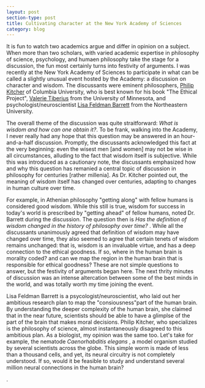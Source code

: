 ```yaml
---
layout: post
section-type: post
title: Cultivating character at the New York Academy of Sciences
category: blog
---
```


<p> It is fun to watch two academics argue and differ in opinion on a subject. When more than two scholars, with varied academic expertise in philosophy of science, psychology, and humaen philosophy take the stage for a discussion, the fun most certainly turns into festivity of arguments. I was recently at the New York Academy of Sciences to participate in what can be called a slightly unusual event hosted by the Academy: a discussion on character and wisdom. The discussants were eminent philosophers, <a href="http://philosophy.columbia.edu/directories/faculty/philip-kitcher" title="Philip Kitcher">Philip Kitcher</a> of Columbia University, who is best known for his book &quot;The Ethical Project&quot;, <a href="http://philosophy.umn.edu/people/FacultyProfile.php?UID=tiberius/" title="Valerie Tiberius">Valerie Tiberius</a> from the University of Minnesota, and psychologist/neuroscientist <a href="http://www.northeastern.edu/cos/faculty/lisa-feldman-barrett/" title="Lisa Feldman Barrett">Lisa Feldman Barrett</a> from the Northeastern University. <br></p>

<p>The overall theme of the discussion was quite straitforward: <i>What is wisdom and how can one obtain it?</i>. To be frank, walking into the Academy, I never really had any hope that this question may be answered in an hour-and-a-half discussion. Promptly, the discussants acknowledged this fact at the very beginning: even the wisest men [and women] may not be wise in all circumstances, alluding to the fact that wisdom itself is subjective. While this was introduced as a cautionary note, the discussants emphasized how and why this question has remanied a central topic of discussion in philosophy for centuries [rather millenia]. As Dr. Kitcher pointed out, the meaning of wisdom itself has changed over centuries, adapting to changes in human culture over time.</p> 

<p>For example, in Athenian philosophy &quot;getting along&quot; with fellow humans is considered good wisdom. While this still is true, wisdom for success in today's world is prescribed by &quot;getting ahead&quot; of fellow humans, noted Dr. Barrett during the discussion. The question then is <i>Has the definition of wisdom changed in the history of philosophy over time? </i>. While all the discussants unanimously agreed that definition of wisdom may have changed over time, they also seemed to agree that certain tenets of wisdom remains unchanged: that is, wisdom is an invaluable virtue, and has a deep connection to the ethical goodness. If so, where in the human brain is morality coded? and can we map the region in the human brain that is responsible for ethical goodness? These are not simple questions to answer, but the festivity of arguments began here. The next thrity minutes of discussion was an intense altercation between some of the best minds in the world, and was totally worth my time joining the event.

Lisa Feldman Barrett is a psycologist/neuroscientist, who laid out her ambitious research plan to map the &quot;consiousness&quot;part of the human brain. By understanding the deeper complexity of the human brain, she claimed that in the near future, scientists should be able to have a glimplse of the part of the brain that makes moral decisions. Philip Kitcher, who specializes is the philosophy of science, almost instantaneously disagreed to this ambitious plan. As a biologist, my opinion was the same too. Let's take for example, the nematode <i> Caenorhabditis elegans </i>, a model organism studied by several scientists across the globe. This simple worm is made of less than a thousand cells, and yet, its neural circuitry is not completely understood. If so, would it be feasible to study and understand several million neural connections in the human brain? </p>.

